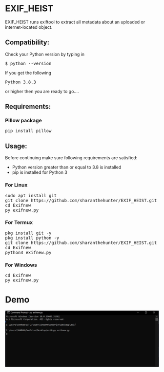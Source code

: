 # EXIF_HEIST
EXIF_HEIST runs exiftool to extract all metadata about an uploaded or internet-located object.

## Compatibility:
Check your Python version by typing in
<pre>$ python --version</pre>
If you get the following
<pre>Python 3.8.3</pre>
or higher then you are ready to go....
## Requirements:
### Pillow package
<pre>pip install pillow</pre>

## Usage:

Before continuing make sure following requirements are satisfied:

<ul>
  <li>Python version greater than or equal to 3.8 is installed</li>
  <li>pip is installed for Python 3</li>
</ul>

### For Linux

<pre>sudo apt install git
git clone https://github.com/sharanthehunter/EXIF_HEIST.git
cd Exifnew
py exifnew.py</pre>

### For Termux

<pre>pkg install git -y 
pkg install python -y 
git clone https://github.com/sharanthehunter/EXIF_HEIST.git
cd Exifnew
python3 exifnew.py</pre>

### For Windows

<pre>cd Exifnew
py exifnew.py</pre>

# Demo

![](/Demo/demo1.jpg "Demo1")
